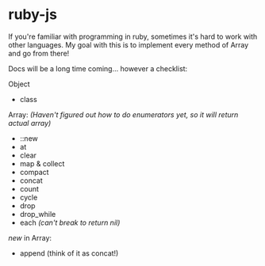 # ruby-js

If you're familiar with programming in ruby, sometimes it's hard to work with other languages. My goal with this is to implement every method of Array and go from there!

Docs will be a long time coming... however a checklist:

Object
- class


Array:
_(Haven't figured out how to do enumerators yet, so it will return actual array)_
- ::new
- at
- clear
- map & collect
- compact
- concat
- count
- cycle
- drop
- drop_while
- each _(can't break to return nil)_

*new* in Array:
- append (think of it as concat!)
